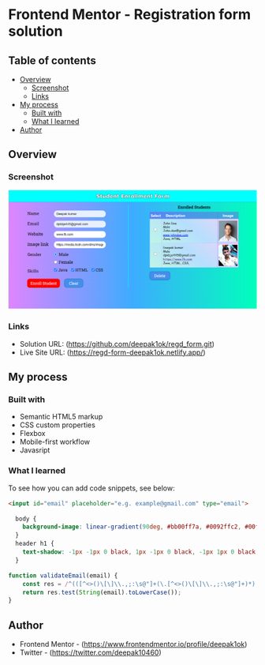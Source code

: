 # Frontend Mentor - Registration form solution


## Table of contents

- [Overview](#overview)
  - [Screenshot](#screenshot)
  - [Links](#links)
- [My process](#my-process)
  - [Built with](#built-with)
  - [What I learned](#what-i-learned)
- [Author](#author)

## Overview


### Screenshot

![](./images/regd_no.png)


### Links

- Solution URL: (https://github.com/deepak1ok/regd_form.git)
- Live Site URL: (https://regd-form-deepak1ok.netlify.app/)

## My process

### Built with

- Semantic HTML5 markup
- CSS custom properties
- Flexbox
- Mobile-first workflow
- Javasript


### What I learned

To see how you can add code snippets, see below:

```html
<input id="email" placeholder="e.g. example@gmail.com" type="email">
```
```css
  body {
    background-image: linear-gradient(90deg, #bb00ff7a, #0092ffc2, #00ffbc);
  }  
  header h1 {
    text-shadow: -1px -1px 0 black, 1px -1px 0 black, -1px 1px 0 black, 1px 1px 0 black;
  }
```
```js
function validateEmail(email) {
    const res = /^(([^<>()\[\]\\.,;:\s@"]+(\.[^<>()\[\]\\.,;:\s@"]+)*)|(".+"))@((\[[0-9]{1,3}\.[0-9]{1,3}\.[0-9]{1,3}\.[0-9]{1,3}\])|(([a-zA-Z\-0-9]+\.)+[a-zA-Z]{2,}))$/;
    return res.test(String(email).toLowerCase());
}
```


## Author

- Frontend Mentor - (https://www.frontendmentor.io/profile/deepak1ok)
- Twitter - (https://twitter.com/deepak10460)

